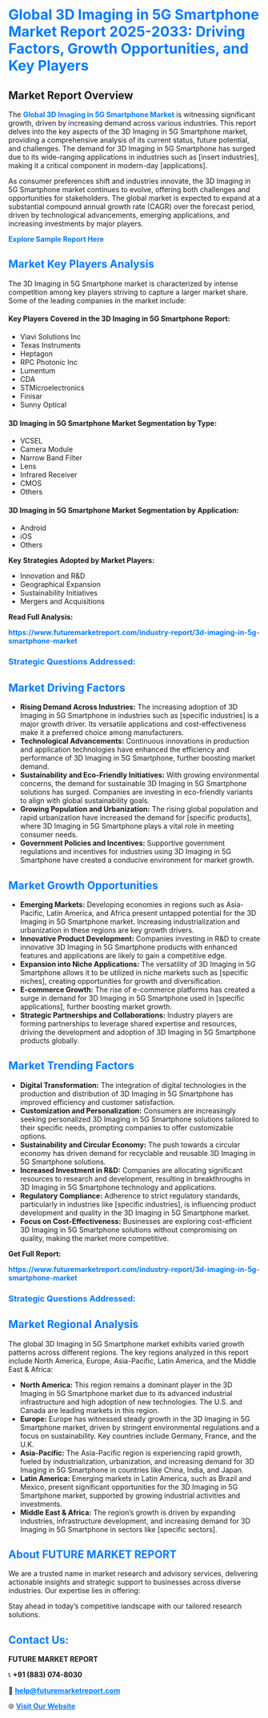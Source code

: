 <h1 style="color: #007BFF;">Global 3D Imaging in 5G Smartphone Market Report 2025-2033: Driving Factors, Growth Opportunities, and Key Players</h1>

<section id="overview">
<h2>Market Report Overview</h2>
<p>The <a href="https://www.futuremarketreport.com/industry-report/3d-imaging-in-5g-smartphone-market" style="color: #007BFF; text-decoration: none;"><strong>Global 3D Imaging in 5G Smartphone Market</strong></a> is witnessing significant growth, driven by increasing demand across various industries. This report delves into the key aspects of the 3D Imaging in 5G Smartphone market, providing a comprehensive analysis of its current status, future potential, and challenges. The demand for 3D Imaging in 5G Smartphone has surged due to its wide-ranging applications in industries such as [insert industries], making it a critical component in modern-day [applications].</p>
<p>As consumer preferences shift and industries innovate, the 3D Imaging in 5G Smartphone market continues to evolve, offering both challenges and opportunities for stakeholders. The global market is expected to expand at a substantial compound annual growth rate (CAGR) over the forecast period, driven by technological advancements, emerging applications, and increasing investments by major players.</p>
</section>

<section id="overview">
<p><a href="https://www.futuremarketreport.com/request-sample/reportId=75073" style="color: #007BFF; text-decoration: none;"><strong>Explore Sample Report Here</strong></a></p>
</section>

<section id="key-players">
<h2 style="color: #007BFF;">Market Key Players Analysis</h2>
<p>The 3D Imaging in 5G Smartphone market is characterized by intense competition among key players striving to capture a larger market share. Some of the leading companies in the market include:</p>
<h4>Key Players Covered in the 3D Imaging in 5G Smartphone Report:</h4>
<ul><li>Viavi Solutions Inc</li><li>Texas Instruments</li><li>Heptagon</li><li>RPC Photonic Inc</li><li>Lumentum</li><li>CDA</li><li>STMicroelectronics</li><li>Finisar</li><li>Sunny Optical</li></ul>
<h4>3D Imaging in 5G Smartphone Market Segmentation by Type:</h4>
<ul><li>VCSEL</li><li>Camera Module</li><li>Narrow Band Filter</li><li>Lens</li><li>Infrared Receiver</li><li>CMOS</li><li>Others</li></ul>

<h4>3D Imaging in 5G Smartphone Market Segmentation by Application:</h4>
<ul><li>Android</li><li>iOS</li><li>Others</li></ul>
<p><strong>Key Strategies Adopted by Market Players:</strong></p>
<ul>
<li>Innovation and R&D</li>
<li>Geographical Expansion</li>
<li>Sustainability Initiatives</li>
<li>Mergers and Acquisitions</li>
</ul>
</section>

<section>
<p><strong>Read Full Analysis: </strong></p><a href="https://www.futuremarketreport.com/industry-report/3d-imaging-in-5g-smartphone-market" style="color: #007BFF; text-decoration: none;"><strong>https://www.futuremarketreport.com/industry-report/3d-imaging-in-5g-smartphone-market</strong></a>
<h3 style="color: #007BFF;">Strategic Questions Addressed:</h3>
</section>

<section id="driving-factors">
<h2 style="color: #007BFF;">Market Driving Factors</h2>
<ul>
<li><strong>Rising Demand Across Industries:</strong> The increasing adoption of 3D Imaging in 5G Smartphone in industries such as [specific industries] is a major growth driver. Its versatile applications and cost-effectiveness make it a preferred choice among manufacturers.</li>
<li><strong>Technological Advancements:</strong> Continuous innovations in production and application technologies have enhanced the efficiency and performance of 3D Imaging in 5G Smartphone, further boosting market demand.</li>
<li><strong>Sustainability and Eco-Friendly Initiatives:</strong> With growing environmental concerns, the demand for sustainable 3D Imaging in 5G Smartphone solutions has surged. Companies are investing in eco-friendly variants to align with global sustainability goals.</li>
<li><strong>Growing Population and Urbanization:</strong> The rising global population and rapid urbanization have increased the demand for [specific products], where 3D Imaging in 5G Smartphone plays a vital role in meeting consumer needs.</li>
<li><strong>Government Policies and Incentives:</strong> Supportive government regulations and incentives for industries using 3D Imaging in 5G Smartphone have created a conducive environment for market growth.</li>
</ul>
</section>

<section id="growth-opportunities">
<h2 style="color: #007BFF;">Market Growth Opportunities</h2>
<ul>
<li><strong>Emerging Markets:</strong> Developing economies in regions such as Asia-Pacific, Latin America, and Africa present untapped potential for the 3D Imaging in 5G Smartphone market. Increasing industrialization and urbanization in these regions are key growth drivers.</li>
<li><strong>Innovative Product Development:</strong> Companies investing in R&D to create innovative 3D Imaging in 5G Smartphone products with enhanced features and applications are likely to gain a competitive edge.</li>
<li><strong>Expansion into Niche Applications:</strong> The versatility of 3D Imaging in 5G Smartphone allows it to be utilized in niche markets such as [specific niches], creating opportunities for growth and diversification.</li>
<li><strong>E-commerce Growth:</strong> The rise of e-commerce platforms has created a surge in demand for 3D Imaging in 5G Smartphone used in [specific applications], further boosting market growth.</li>
<li><strong>Strategic Partnerships and Collaborations:</strong> Industry players are forming partnerships to leverage shared expertise and resources, driving the development and adoption of 3D Imaging in 5G Smartphone products globally.</li>
</ul>
</section>

<section id="trending-factors">
<h2 style="color: #007BFF;">Market Trending Factors</h2>
<ul>
<li><strong>Digital Transformation:</strong> The integration of digital technologies in the production and distribution of 3D Imaging in 5G Smartphone has improved efficiency and customer satisfaction.</li>
<li><strong>Customization and Personalization:</strong> Consumers are increasingly seeking personalized 3D Imaging in 5G Smartphone solutions tailored to their specific needs, prompting companies to offer customizable options.</li>
<li><strong>Sustainability and Circular Economy:</strong> The push towards a circular economy has driven demand for recyclable and reusable 3D Imaging in 5G Smartphone solutions.</li>
<li><strong>Increased Investment in R&D:</strong> Companies are allocating significant resources to research and development, resulting in breakthroughs in 3D Imaging in 5G Smartphone technology and applications.</li>
<li><strong>Regulatory Compliance:</strong> Adherence to strict regulatory standards, particularly in industries like [specific industries], is influencing product development and quality in the 3D Imaging in 5G Smartphone market.</li>
<li><strong>Focus on Cost-Effectiveness:</strong> Businesses are exploring cost-efficient 3D Imaging in 5G Smartphone solutions without compromising on quality, making the market more competitive.</li>
</ul>
</section>

<section>
<p><strong>Get Full Report: </strong></p><a href="https://www.futuremarketreport.com/industry-report/3d-imaging-in-5g-smartphone-market" style="color: #007BFF; text-decoration: none;"><strong>https://www.futuremarketreport.com/industry-report/3d-imaging-in-5g-smartphone-market</strong></a>
<h3 style="color: #007BFF;">Strategic Questions Addressed:</h3>
</section>


<section id="regional-analysis">
<h2 style="color: #007BFF;">Market Regional Analysis</h2>
<p>The global 3D Imaging in 5G Smartphone market exhibits varied growth patterns across different regions. The key regions analyzed in this report include North America, Europe, Asia-Pacific, Latin America, and the Middle East & Africa:</p>
<ul>
<li><strong>North America:</strong> This region remains a dominant player in the 3D Imaging in 5G Smartphone market due to its advanced industrial infrastructure and high adoption of new technologies. The U.S. and Canada are leading markets in this region.</li>
<li><strong>Europe:</strong> Europe has witnessed steady growth in the 3D Imaging in 5G Smartphone market, driven by stringent environmental regulations and a focus on sustainability. Key countries include Germany, France, and the U.K.</li>
<li><strong>Asia-Pacific:</strong> The Asia-Pacific region is experiencing rapid growth, fueled by industrialization, urbanization, and increasing demand for 3D Imaging in 5G Smartphone in countries like China, India, and Japan.</li>
<li><strong>Latin America:</strong> Emerging markets in Latin America, such as Brazil and Mexico, present significant opportunities for the 3D Imaging in 5G Smartphone market, supported by growing industrial activities and investments.</li>
<li><strong>Middle East & Africa:</strong> The region’s growth is driven by expanding industries, infrastructure development, and increasing demand for 3D Imaging in 5G Smartphone in sectors like [specific sectors].</li>
</ul>
</section>

<footer>
<h2 style="color: #007BFF;">About FUTURE MARKET REPORT</h2>
<p>We are a trusted name in market research and advisory services, delivering actionable insights and strategic support to businesses across diverse industries. Our expertise lies in offering:</p>

<p>Stay ahead in today’s competitive landscape with our tailored research solutions.</p>

<h2 style="color: #007BFF;">Contact Us:</h2>
<p><strong>FUTURE MARKET REPORT</strong></p>
<p>📞 <strong>+91 (883) 074-8030</strong></p>
<p>📧 <strong><a href="mailto:help@futuremarketreport.com" style="color: #007BFF;">help@futuremarketreport.com</a></strong></p>
<p>🌐 <strong><a href="https://www.futuremarketreport.com/" style="color: #007BFF;">Visit Our Website</a></strong></p>
</footer>